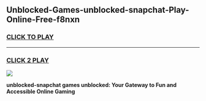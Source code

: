 
## Unblocked-Games-unblocked-snapchat-Play-Online-Free-f8nxn
<h3>
<a href="https://premium76.site?title=unblocked-snapchat&ref=26A">CLICK TO PLAY</a></h3>
<hr>

<h3>
<a href="https://premium76.site?title=unblocked-snapchat&ref=26A">CLICK 2 PLAY</a>
  
</h3>

<a href="https://premium76.site?title=unblocked-snapchat&ref=26A"><img src="https://clearcache.store/games.png"></a>


**unblocked-snapchat games unblocked: Your Gateway to Fun and Accessible Online Gaming**
